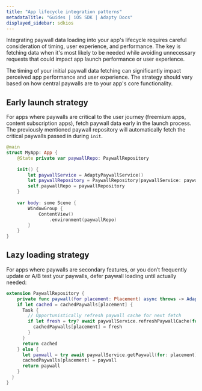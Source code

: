 ```yaml
---
title: "App lifecycle integration patterns"
metadataTitle: "Guides | iOS SDK | Adapty Docs"
displayed_sidebar: sdkios
---
```


Integrating paywall data loading into your app's lifecycle requires careful consideration of timing, user experience, and performance. The key is fetching data when it's most likely to be needed while avoiding unnecessary requests that could impact app launch performance or user experience.

The timing of your initial paywall data fetching can significantly impact perceived app performance and user experience. The strategy should vary based on how central paywalls are to your app's core functionality.

## Early launch strategy
For apps where paywalls are critical to the user journey (freemium apps, content subscription apps), fetch paywall data early in the launch process. The previously mentioned paywall repository will automatically fetch the critical paywalls passed in during `init`.

```swift
@main
struct MyApp: App {
    @State private var paywallRepo: PaywallRepository
    
    init() {
	    let paywallService = AdaptyPaywallService()
	    let paywallRepository = PaywallRepository(paywallService: paywallService, criticalPlacements: [Placement.onboarding, Placement.settings])
	    self.paywallRepo = paywallRepository
    }
    
    var body: some Scene {
        WindowGroup {
            ContentView()
                .environment(paywallRepo)
        }
    }
}
```

## Lazy loading strategy
For apps where paywalls are secondary features, or you don’t frequently update or A/B test your paywalls, defer paywall loading until actually needed:

```swift
extension PaywallRepository {
	private func paywall(for placement: Placement) async throws -> AdaptyPaywall {
    if let cached = cachedPaywalls[placement] {
      Task {
        // Opportunistically refresh paywall cache for next fetch
        if let fresh = try? await paywallService.refreshPaywallCache(for: placement) {
          cachedPaywalls[placement] = fresh
        }
      }
      return cached
    } else {
      let paywall = try await paywallService.getPaywall(for: placement)
      cachedPaywalls[placement] = paywall
      return paywall
    }
  }
}
```
